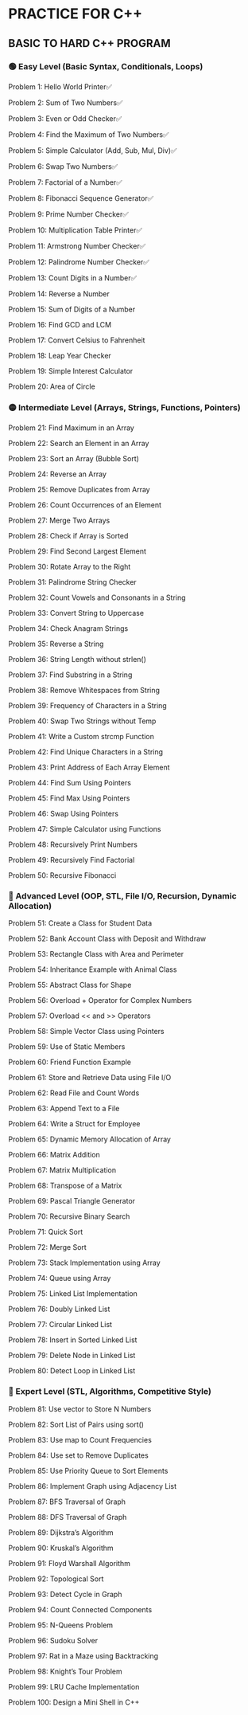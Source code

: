 # PRACTICE FOR C++

## BASIC TO HARD C++ PROGRAM

### 🟢 Easy Level (Basic Syntax, Conditionals, Loops)
Problem 1: Hello World Printer✅

Problem 2: Sum of Two Numbers✅

Problem 3: Even or Odd Checker✅

Problem 4: Find the Maximum of Two Numbers✅

Problem 5: Simple Calculator (Add, Sub, Mul, Div)✅

Problem 6: Swap Two Numbers✅

Problem 7: Factorial of a Number✅

Problem 8: Fibonacci Sequence Generator✅

Problem 9: Prime Number Checker✅

Problem 10: Multiplication Table Printer✅

Problem 11: Armstrong Number Checker✅

Problem 12: Palindrome Number Checker✅

Problem 13: Count Digits in a Number✅

Problem 14: Reverse a Number

Problem 15: Sum of Digits of a Number

Problem 16: Find GCD and LCM

Problem 17: Convert Celsius to Fahrenheit

Problem 18: Leap Year Checker

Problem 19: Simple Interest Calculator

Problem 20: Area of Circle

### 🟡 Intermediate Level (Arrays, Strings, Functions, Pointers)
Problem 21: Find Maximum in an Array

Problem 22: Search an Element in an Array

Problem 23: Sort an Array (Bubble Sort)

Problem 24: Reverse an Array

Problem 25: Remove Duplicates from Array

Problem 26: Count Occurrences of an Element

Problem 27: Merge Two Arrays

Problem 28: Check if Array is Sorted

Problem 29: Find Second Largest Element

Problem 30: Rotate Array to the Right

Problem 31: Palindrome String Checker

Problem 32: Count Vowels and Consonants in a String

Problem 33: Convert String to Uppercase

Problem 34: Check Anagram Strings

Problem 35: Reverse a String

Problem 36: String Length without strlen()

Problem 37: Find Substring in a String

Problem 38: Remove Whitespaces from String

Problem 39: Frequency of Characters in a String

Problem 40: Swap Two Strings without Temp

Problem 41: Write a Custom strcmp Function

Problem 42: Find Unique Characters in a String

Problem 43: Print Address of Each Array Element

Problem 44: Find Sum Using Pointers

Problem 45: Find Max Using Pointers

Problem 46: Swap Using Pointers

Problem 47: Simple Calculator using Functions

Problem 48: Recursively Print Numbers

Problem 49: Recursively Find Factorial

Problem 50: Recursive Fibonacci

### 🔵 Advanced Level (OOP, STL, File I/O, Recursion, Dynamic Allocation)
Problem 51: Create a Class for Student Data

Problem 52: Bank Account Class with Deposit and Withdraw

Problem 53: Rectangle Class with Area and Perimeter

Problem 54: Inheritance Example with Animal Class

Problem 55: Abstract Class for Shape

Problem 56: Overload + Operator for Complex Numbers

Problem 57: Overload << and >> Operators

Problem 58: Simple Vector Class using Pointers

Problem 59: Use of Static Members

Problem 60: Friend Function Example

Problem 61: Store and Retrieve Data using File I/O

Problem 62: Read File and Count Words

Problem 63: Append Text to a File

Problem 64: Write a Struct for Employee

Problem 65: Dynamic Memory Allocation of Array

Problem 66: Matrix Addition

Problem 67: Matrix Multiplication

Problem 68: Transpose of a Matrix

Problem 69: Pascal Triangle Generator

Problem 70: Recursive Binary Search

Problem 71: Quick Sort

Problem 72: Merge Sort

Problem 73: Stack Implementation using Array

Problem 74: Queue using Array

Problem 75: Linked List Implementation

Problem 76: Doubly Linked List

Problem 77: Circular Linked List

Problem 78: Insert in Sorted Linked List

Problem 79: Delete Node in Linked List

Problem 80: Detect Loop in Linked List

### 🔴 Expert Level (STL, Algorithms, Competitive Style)
Problem 81: Use vector to Store N Numbers

Problem 82: Sort List of Pairs using sort()

Problem 83: Use map to Count Frequencies

Problem 84: Use set to Remove Duplicates

Problem 85: Use Priority Queue to Sort Elements

Problem 86: Implement Graph using Adjacency List

Problem 87: BFS Traversal of Graph

Problem 88: DFS Traversal of Graph

Problem 89: Dijkstra’s Algorithm

Problem 90: Kruskal’s Algorithm

Problem 91: Floyd Warshall Algorithm

Problem 92: Topological Sort

Problem 93: Detect Cycle in Graph

Problem 94: Count Connected Components

Problem 95: N-Queens Problem

Problem 96: Sudoku Solver

Problem 97: Rat in a Maze using Backtracking

Problem 98: Knight’s Tour Problem

Problem 99: LRU Cache Implementation

Problem 100: Design a Mini Shell in C++
